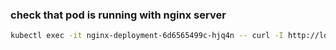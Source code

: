 ### check that pod is running with nginx server
```bash
kubectl exec -it nginx-deployment-6d6565499c-hjq4n -- curl -I http://localhost
```
